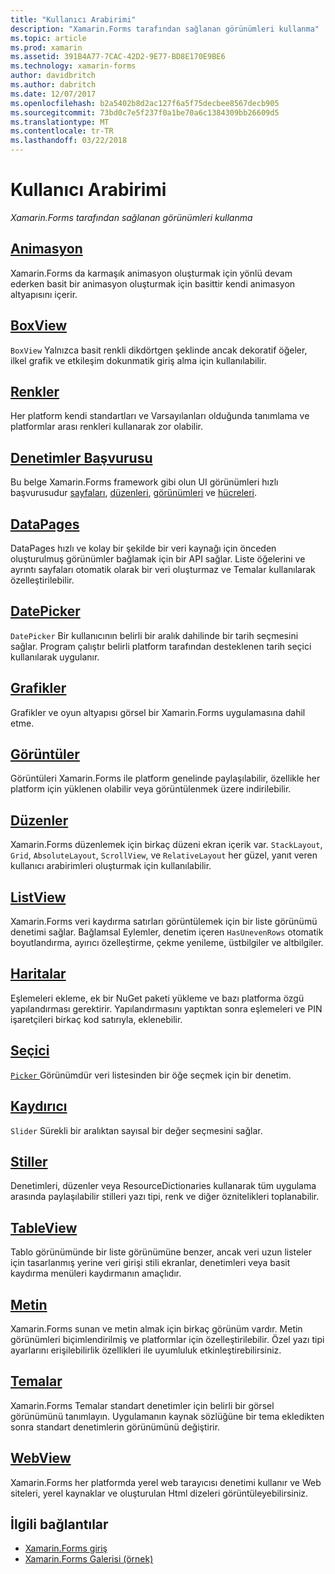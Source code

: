 ```yaml
---
title: "Kullanıcı Arabirimi"
description: "Xamarin.Forms tarafından sağlanan görünümleri kullanma"
ms.topic: article
ms.prod: xamarin
ms.assetid: 391B4A77-7CAC-42D2-9E77-BD8E170E9BE6
ms.technology: xamarin-forms
author: davidbritch
ms.author: dabritch
ms.date: 12/07/2017
ms.openlocfilehash: b2a5402b8d2ac127f6a5f75decbee8567decb905
ms.sourcegitcommit: 73bd0c7e5f237f0a1be70a6c1384309bb26609d5
ms.translationtype: MT
ms.contentlocale: tr-TR
ms.lasthandoff: 03/22/2018
---
```

# <a name="user-interface"></a>Kullanıcı Arabirimi

_Xamarin.Forms tarafından sağlanan görünümleri kullanma_

## <a name="animationanimationindexmd"></a>[Animasyon](animation/index.md)

Xamarin.Forms da karmaşık animasyon oluşturmak için yönlü devam ederken basit bir animasyon oluşturmak için basittir kendi animasyon altyapısını içerir.

## <a name="boxviewboxviewmd"></a>[BoxView](boxview.md)

`BoxView` Yalnızca basit renkli dikdörtgen şeklinde ancak dekoratif öğeler, ilkel grafik ve etkileşim dokunmatik giriş alma için kullanılabilir.

## <a name="colorscolorsmd"></a>[Renkler](colors.md)

Her platform kendi standartları ve Varsayılanları olduğunda tanımlama ve platformlar arası renkleri kullanarak zor olabilir.

## <a name="controls-referencecontrolsindexmd"></a>[Denetimler Başvurusu](controls/index.md)

Bu belge Xamarin.Forms framework gibi olun UI görünümleri hızlı başvurusudur [sayfaları](~/xamarin-forms/user-interface/controls/pages.md), [düzenleri](~/xamarin-forms/user-interface/controls/layouts.md), [görünümleri](~/xamarin-forms/user-interface/controls/views.md) ve [hücreleri](~/xamarin-forms/user-interface/controls/cells.md).

## <a name="datapagesdatapagesindexmd"></a>[DataPages](datapages/index.md)

DataPages hızlı ve kolay bir şekilde bir veri kaynağı için önceden oluşturulmuş görünümler bağlamak için bir API sağlar. Liste öğelerini ve ayrıntı sayfaları otomatik olarak bir veri oluşturmaz ve Temalar kullanılarak özelleştirilebilir.

## <a name="datepickerdatepickermd"></a>[DatePicker](datepicker.md)

`DatePicker` Bir kullanıcının belirli bir aralık dahilinde bir tarih seçmesini sağlar. Program çalıştır belirli platform tarafından desteklenen tarih seçici kullanılarak uygulanır.

## <a name="graphicsgraphicsindexmd"></a>[Grafikler](graphics/index.md)

Grafikler ve oyun altyapısı görsel bir Xamarin.Forms uygulamasına dahil etme.

## <a name="imagesimagesmd"></a>[Görüntüler](images.md)

Görüntüleri Xamarin.Forms ile platform genelinde paylaşılabilir, özellikle her platform için yüklenen olabilir veya görüntülenmek üzere indirilebilir.

## <a name="layoutslayoutsindexmd"></a>[Düzenler](layouts/index.md)

Xamarin.Forms düzenlemek için birkaç düzeni ekran içerik var. `StackLayout`, `Grid`, `AbsoluteLayout`, `ScrollView`, ve `RelativeLayout` her güzel, yanıt veren kullanıcı arabirimleri oluşturmak için kullanılabilir.

## <a name="listviewlistviewindexmd"></a>[ListView](listview/index.md)

Xamarin.Forms veri kaydırma satırları görüntülemek için bir liste görünümü denetimi sağlar. Bağlamsal Eylemler, denetim içeren `HasUnevenRows` otomatik boyutlandırma, ayırıcı özelleştirme, çekme yenileme, üstbilgiler ve altbilgiler.

## <a name="mapsmapmd"></a>[Haritalar](map.md)

Eşlemeleri ekleme, ek bir NuGet paketi yükleme ve bazı platforma özgü yapılandırması gerektirir. Yapılandırmasını yaptıktan sonra eşlemeleri ve PIN işaretçileri birkaç kod satırıyla, eklenebilir.

## <a name="pickerpickerindexmd"></a>[Seçici](picker/index.md)

[ `Picker` ](https://developer.xamarin.com/api/type/Xamarin.Forms.Picker/) Görünümdür veri listesinden bir öğe seçmek için bir denetim.

## <a name="sliderslidermd"></a>[Kaydırıcı](slider.md)

`Slider` Sürekli bir aralıktan sayısal bir değer seçmesini sağlar.

## <a name="stylesstylesindexmd"></a>[Stiller](styles/index.md)

Denetimleri, düzenler veya ResourceDictionaries kullanarak tüm uygulama arasında paylaşılabilir stilleri yazı tipi, renk ve diğer öznitelikleri toplanabilir.

## <a name="tableviewtableviewmd"></a>[TableView](tableview.md)

Tablo görünümünde bir liste görünümüne benzer, ancak veri uzun listeler için tasarlanmış yerine veri girişi stili ekranlar, denetimleri veya basit kaydırma menüleri kaydırmanın amaçlıdır.

## <a name="texttextindexmd"></a>[Metin](text/index.md)

Xamarin.Forms sunan ve metin almak için birkaç görünüm vardır. Metin görünümleri biçimlendirilmiş ve platformlar için özelleştirilebilir. Özel yazı tipi ayarlarını erişilebilirlik özellikleri ile uyumluluk etkinleştirebilirsiniz.

## <a name="themesthemesindexmd"></a>[Temalar](themes/index.md)

Xamarin.Forms Temalar standart denetimler için belirli bir görsel görünümünü tanımlayın. Uygulamanın kaynak sözlüğüne bir tema ekledikten sonra standart denetimlerin görünümünü değiştirir.

## <a name="webviewwebviewmd"></a>[WebView](webview.md)

Xamarin.Forms her platformda yerel web tarayıcısı denetimi kullanır ve Web siteleri, yerel kaynaklar ve oluşturulan Html dizeleri görüntüleyebilirsiniz.


## <a name="related-links"></a>İlgili bağlantılar

- [Xamarin.Forms giriş](~/xamarin-forms/get-started/introduction-to-xamarin-forms.md)
- [Xamarin.Forms Galerisi (örnek)](https://developer.xamarin.com/samples/FormsGallery/)
